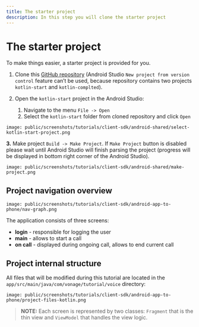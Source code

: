 ```yaml
---
title: The starter project
description: In this step you will clone the starter project
---
```


# The starter project

To make things easier, a starter project is provided for you.

1. Clone this [GitHub repository](https://github.com/nexmo-community/client-sdk-android-tutorial-voice-app-to-phone) (Android Studio `New project from version control` feature can’t be used, because repository contains two projects `kotlin-start` and `kotlin-complted`).

2. Open the `kotlin-start` project in the Android Studio:

   1. Navigate to the menu `File -> Open` 
   2. Select the `kotlin-start` folder from cloned repository and click `Open`

```screenshot
image: public/screenshots/tutorials/client-sdk/android-shared/select-kotlin-start-project.png
```

**3.** Make project `Build -> Make Project`. If `Make Project` button is disabled please wait until Android Studio will finish parsing the project (progress will be displayed in bottom right corner of the Android Studio).
   
```screenshot
image: public/screenshots/tutorials/client-sdk/android-shared/make-project.png
```

## Project navigation overview

```screenshot
image: public/screenshots/tutorials/client-sdk/android-app-to-phone/nav-graph.png
```

The application consists of three screens:

- **login** - responsible for logging the user
- **main** - allows to start a call
- **on call** - displayed during ongoing call, allows to end current call

## Project internal structure

All files that will be modified during this tutorial are located in the `app/src/main/java/com/vonage/tutorial/voice` directory:

```screenshot
image: public/screenshots/tutorials/client-sdk/android-app-to-phone/project-files-kotlin.png
```

> **NOTE:** Each screen is represented by two classes: `Fragment` that is the thin view and `ViewModel` that handles the view logic.
